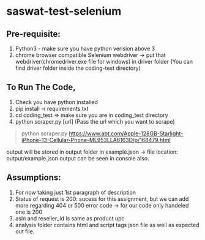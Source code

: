 # saswat-test-selenium

## Pre-requisite:
1. Python3 - make sure you have python verision above 3
2. chrome browser compatible Selenium webdriver 
    -> put that webdriver(chromedriver.exe file for windows) in driver folder
    (You can find driver folder inside the coding-test directory)


## To Run The Code,
1. Check you have python installed
2. pip install -r requirements.txt
3. cd coding_test => make sure you are in coding_test directory
4. python scraper.py [url]    (Pass the url which you want to scrape)
> python scraper.py https://www.abt.com/Apple-128GB-Starlight-iPhone-13-Cellular-Phone-ML953LLA6163D/p/168479.html


output will be stored in output folder in example.json -> file location: output/example.json
output can be seen in console also.


## Assumptions:
1. For now taking just 1st paragraph of description
2. Status of request is 200: sucess for this assignment, but we can add more regarding 404 or 500 error code
-> for our code only handeled one is 200
3. asin and reseller_id is same as product upc
4. analysis folder contains html and script tags json file as well as expected out file.
